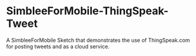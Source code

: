 # SimbleeForMobile-ThingSpeak-Tweet
A SimbleeForMobile Sketch that demonstrates the use of ThingSpeak.com for posting tweets and as a cloud service.  

